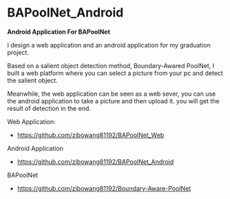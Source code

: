 # BAPoolNet_Android
**Android Application For BAPoolNet**


<p>I design a web application and an android application for my graduation project.</p>
<p>Based on a salient object detection method, Boundary-Awared PoolNet, I built a web platform where you can select a picture from your pc and detect the salient object.</p>
<p>Meanwhile, the web application can be seen as a web sever, you can use the android application to take a picture and then upload it. you will get the result of detection in the end.</p>

Web Application:
- https://github.com/zibowang81192/BAPoolNet_Web

Android Application
- https://github.com/zibowang81192/BAPoolNet_Android

BAPoolNet
- https://github.com/zibowang81192/Boundary-Aware-PoolNet
